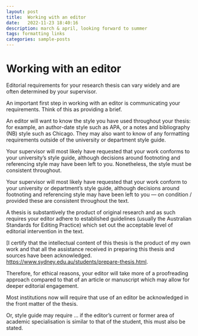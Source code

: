 ```yaml
---
layout: post
title:  Working with an editor
date:   2022-11-23 18:40:16
description: march & april, looking forward to summer
tags: formatting links
categories: sample-posts
---
```

<h1>Working with an editor</h1> 

Editorial requirements for your research thesis can vary widely and are often determined by your supervisor. 

An important first step in working with an editor is communicating your requirements. 
Think of this as providing a brief. 

An editor will want to know the style you have used throughout your thesis: for example, an author-date style such as APA, or a notes and bibliography (NB) style such as Chicago. 
They may also want to know of any formatting requirements outside of the university or department style guide. 

Your supervisor will most likely have requested that your work conforms to your university’s style guide, although decisions around footnoting and referencing style may have been left to you. Nonetheless, the style must be consistent throughout. 

Your supervisor will most likely have requested that your work conform to your university or department’s style guide, although decisions around footnoting and referencing style may have been left to you — on condition / provided these are consistent throughout the text.

A thesis is substantively the product of original research and as such requires your editor adhere to established guidelines (usually the Australian Standards for Editing Practice) which set out the acceptable level of editorial intervention in the text. 

[I certify that the intellectual content of this thesis is the product of my own work and that all the assistance received in preparing this thesis and sources have been acknowledged. 
<a href=https://www.sydney.edu.au/students/prepare-thesis.html>https://www.sydney.edu.au/students/prepare-thesis.html</a>.

Therefore, for ethical reasons, your editor will take more of a proofreading approach compared to that of an article or manuscript which may allow for deeper editorial engagement.  

Most institutions now will require that use of an editor be acknowledged in the front matter of the thesis. 

Or, style guide may require … if the editor’s current or former area of academic specialisation is similar to that of the student, this must also be stated.


